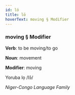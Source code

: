 ```yaml
---
id: lö
title: lö
hoverText: moving § Modifier
---
```


### moving § Modifier

**Verb**: to be moving/to go

**Noun**: movement

**Modifier**: moving

Yoruba lọ /lɔ̄/

*Niger-Congo Language Family*